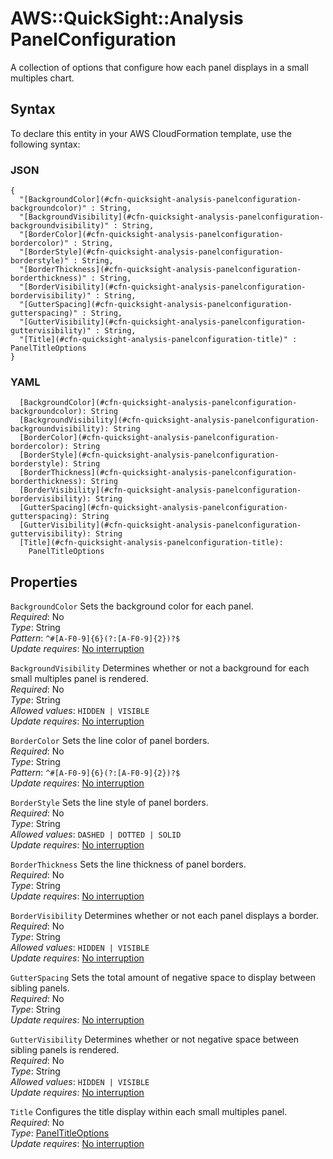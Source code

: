 # AWS::QuickSight::Analysis PanelConfiguration<a name="aws-properties-quicksight-analysis-panelconfiguration"></a>

A collection of options that configure how each panel displays in a small multiples chart\.

## Syntax<a name="aws-properties-quicksight-analysis-panelconfiguration-syntax"></a>

To declare this entity in your AWS CloudFormation template, use the following syntax:

### JSON<a name="aws-properties-quicksight-analysis-panelconfiguration-syntax.json"></a>

```
{
  "[BackgroundColor](#cfn-quicksight-analysis-panelconfiguration-backgroundcolor)" : String,
  "[BackgroundVisibility](#cfn-quicksight-analysis-panelconfiguration-backgroundvisibility)" : String,
  "[BorderColor](#cfn-quicksight-analysis-panelconfiguration-bordercolor)" : String,
  "[BorderStyle](#cfn-quicksight-analysis-panelconfiguration-borderstyle)" : String,
  "[BorderThickness](#cfn-quicksight-analysis-panelconfiguration-borderthickness)" : String,
  "[BorderVisibility](#cfn-quicksight-analysis-panelconfiguration-bordervisibility)" : String,
  "[GutterSpacing](#cfn-quicksight-analysis-panelconfiguration-gutterspacing)" : String,
  "[GutterVisibility](#cfn-quicksight-analysis-panelconfiguration-guttervisibility)" : String,
  "[Title](#cfn-quicksight-analysis-panelconfiguration-title)" : PanelTitleOptions
}
```

### YAML<a name="aws-properties-quicksight-analysis-panelconfiguration-syntax.yaml"></a>

```
  [BackgroundColor](#cfn-quicksight-analysis-panelconfiguration-backgroundcolor): String
  [BackgroundVisibility](#cfn-quicksight-analysis-panelconfiguration-backgroundvisibility): String
  [BorderColor](#cfn-quicksight-analysis-panelconfiguration-bordercolor): String
  [BorderStyle](#cfn-quicksight-analysis-panelconfiguration-borderstyle): String
  [BorderThickness](#cfn-quicksight-analysis-panelconfiguration-borderthickness): String
  [BorderVisibility](#cfn-quicksight-analysis-panelconfiguration-bordervisibility): String
  [GutterSpacing](#cfn-quicksight-analysis-panelconfiguration-gutterspacing): String
  [GutterVisibility](#cfn-quicksight-analysis-panelconfiguration-guttervisibility): String
  [Title](#cfn-quicksight-analysis-panelconfiguration-title):
    PanelTitleOptions
```

## Properties<a name="aws-properties-quicksight-analysis-panelconfiguration-properties"></a>

`BackgroundColor` <a name="cfn-quicksight-analysis-panelconfiguration-backgroundcolor"></a>
Sets the background color for each panel\.  
_Required_: No  
_Type_: String  
_Pattern_: `^#[A-F0-9]{6}(?:[A-F0-9]{2})?$`  
_Update requires_: [No interruption](https://docs.aws.amazon.com/AWSCloudFormation/latest/UserGuide/using-cfn-updating-stacks-update-behaviors.html#update-no-interrupt)

`BackgroundVisibility` <a name="cfn-quicksight-analysis-panelconfiguration-backgroundvisibility"></a>
Determines whether or not a background for each small multiples panel is rendered\.  
_Required_: No  
_Type_: String  
_Allowed values_: `HIDDEN | VISIBLE`  
_Update requires_: [No interruption](https://docs.aws.amazon.com/AWSCloudFormation/latest/UserGuide/using-cfn-updating-stacks-update-behaviors.html#update-no-interrupt)

`BorderColor` <a name="cfn-quicksight-analysis-panelconfiguration-bordercolor"></a>
Sets the line color of panel borders\.  
_Required_: No  
_Type_: String  
_Pattern_: `^#[A-F0-9]{6}(?:[A-F0-9]{2})?$`  
_Update requires_: [No interruption](https://docs.aws.amazon.com/AWSCloudFormation/latest/UserGuide/using-cfn-updating-stacks-update-behaviors.html#update-no-interrupt)

`BorderStyle` <a name="cfn-quicksight-analysis-panelconfiguration-borderstyle"></a>
Sets the line style of panel borders\.  
_Required_: No  
_Type_: String  
_Allowed values_: `DASHED | DOTTED | SOLID`  
_Update requires_: [No interruption](https://docs.aws.amazon.com/AWSCloudFormation/latest/UserGuide/using-cfn-updating-stacks-update-behaviors.html#update-no-interrupt)

`BorderThickness` <a name="cfn-quicksight-analysis-panelconfiguration-borderthickness"></a>
Sets the line thickness of panel borders\.  
_Required_: No  
_Type_: String  
_Update requires_: [No interruption](https://docs.aws.amazon.com/AWSCloudFormation/latest/UserGuide/using-cfn-updating-stacks-update-behaviors.html#update-no-interrupt)

`BorderVisibility` <a name="cfn-quicksight-analysis-panelconfiguration-bordervisibility"></a>
Determines whether or not each panel displays a border\.  
_Required_: No  
_Type_: String  
_Allowed values_: `HIDDEN | VISIBLE`  
_Update requires_: [No interruption](https://docs.aws.amazon.com/AWSCloudFormation/latest/UserGuide/using-cfn-updating-stacks-update-behaviors.html#update-no-interrupt)

`GutterSpacing` <a name="cfn-quicksight-analysis-panelconfiguration-gutterspacing"></a>
Sets the total amount of negative space to display between sibling panels\.  
_Required_: No  
_Type_: String  
_Update requires_: [No interruption](https://docs.aws.amazon.com/AWSCloudFormation/latest/UserGuide/using-cfn-updating-stacks-update-behaviors.html#update-no-interrupt)

`GutterVisibility` <a name="cfn-quicksight-analysis-panelconfiguration-guttervisibility"></a>
Determines whether or not negative space between sibling panels is rendered\.  
_Required_: No  
_Type_: String  
_Allowed values_: `HIDDEN | VISIBLE`  
_Update requires_: [No interruption](https://docs.aws.amazon.com/AWSCloudFormation/latest/UserGuide/using-cfn-updating-stacks-update-behaviors.html#update-no-interrupt)

`Title` <a name="cfn-quicksight-analysis-panelconfiguration-title"></a>
Configures the title display within each small multiples panel\.  
_Required_: No  
_Type_: [PanelTitleOptions](aws-properties-quicksight-analysis-paneltitleoptions.md)  
_Update requires_: [No interruption](https://docs.aws.amazon.com/AWSCloudFormation/latest/UserGuide/using-cfn-updating-stacks-update-behaviors.html#update-no-interrupt)
